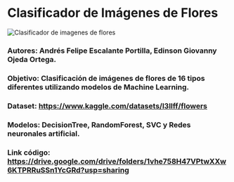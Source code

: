 # Clasificador de Imágenes de Flores

![Clasificador de imagenes de flores](https://github.com/Giooo24/Clasificador-de-Im-genes-de-Flores/assets/117324000/202860ea-0807-4ff9-8ad7-b6e4d87c7766)

### Autores: Andrés Felipe Escalante Portilla, Edinson Giovanny Ojeda Ortega.
### Objetivo: Clasificación de imágenes de flores de 16 tipos diferentes utilizando modelos de Machine Learning.
### Dataset: https://www.kaggle.com/datasets/l3llff/flowers
### Modelos: DecisionTree, RandomForest, SVC y Redes neuronales artificial.
### Link código: https://drive.google.com/drive/folders/1vhe758H47VPtwXXw6KTPRRuSSn1YcGRd?usp=sharing
